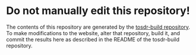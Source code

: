 # Do not manually edit this repository!

The contents of this repository are generated by the [tosdr-build repository](https://github.com/tosdr/tosdr-build). To make modifications to the website, alter that repository, build it, and commit the results here as described in the README of the tosdr-build repository.